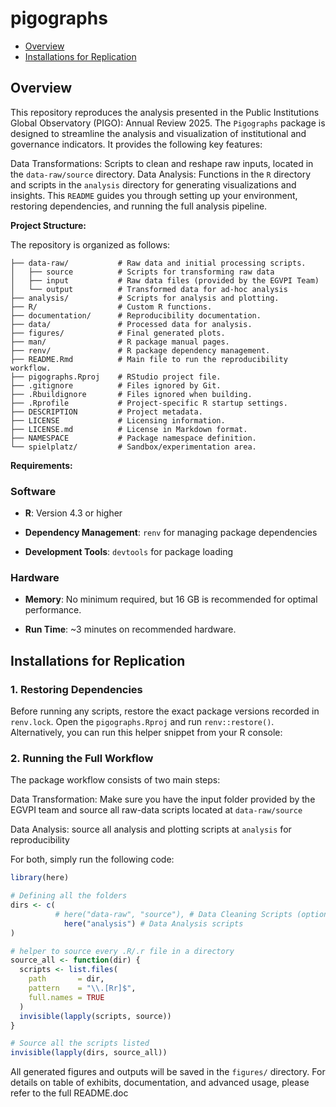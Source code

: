 pigographs
================

- [Overview](#overview)
- [Installations for Replication](#installations-for-replication)

<!-- README.md is generated from README.Rmd. Please edit that file -->
<!-- badges: start -->
<!-- badges: end -->

## Overview

This repository reproduces the analysis presented in the Public
Institutions Global Observatory (PIGO): Annual Review 2025. The
`Pigographs` package is designed to streamline the analysis and
visualization of institutional and governance indicators. It provides
the following key features:

Data Transformations: Scripts to clean and reshape raw inputs, located
in the `data-raw/source` directory. Data Analysis: Functions in the `R`
directory and scripts in the `analysis` directory for generating
visualizations and insights. This `README` guides you through setting up
your environment, restoring dependencies, and running the full analysis
pipeline.

**Project Structure:**

The repository is organized as follows:

    ├── data-raw/           # Raw data and initial processing scripts.
    │   ├── source          # Scripts for transforming raw data
    │   ├── input           # Raw data files (provided by the EGVPI Team)
    │   └── output          # Transformed data for ad-hoc analysis
    ├── analysis/           # Scripts for analysis and plotting.
    ├── R/                  # Custom R functions.
    ├── documentation/      # Reproducibility documentation.
    ├── data/               # Processed data for analysis.
    ├── figures/            # Final generated plots.
    ├── man/                # R package manual pages.
    ├── renv/               # R package dependency management.
    ├── README.Rmd          # Main file to run the reproducibility workflow.
    ├── pigographs.Rproj    # RStudio project file.
    ├── .gitignore          # Files ignored by Git.
    ├── .Rbuildignore       # Files ignored when building.
    ├── .Rprofile           # Project-specific R startup settings.
    ├── DESCRIPTION         # Project metadata.
    ├── LICENSE             # Licensing information.
    ├── LICENSE.md          # License in Markdown format.
    ├── NAMESPACE           # Package namespace definition.
    └── spielplatz/         # Sandbox/experimentation area.

**Requirements:**

### Software

- **R**: Version 4.3 or higher

- **Dependency Management**: `renv` for managing package dependencies

- **Development Tools**: `devtools` for package loading

### Hardware

- **Memory**: No minimum required, but 16 GB is recommended for optimal
  performance.

- **Run Time**: ~3 minutes on recommended hardware.

## Installations for Replication

### 1. Restoring Dependencies

Before running any scripts, restore the exact package versions recorded
in `renv.lock`. Open the `pigographs.Rproj` and run `renv::restore()`.
Alternatively, you can run this helper snippet from your R console:

### 2. Running the Full Workflow

The package workflow consists of two main steps:

Data Transformation: Make sure you have the input folder provided by the
EGVPI team and source all raw-data scripts located at `data-raw/source`

Data Analysis: source all analysis and plotting scripts at `analysis`
for reproducibility

For both, simply run the following code:

``` r
library(here)

# Defining all the folders
dirs <- c(
          # here("data-raw", "source"), # Data Cleaning Scripts (optional)
            here("analysis") # Data Analysis scripts
)

# helper to source every .R/.r file in a directory
source_all <- function(dir) {
  scripts <- list.files(
    path       = dir,
    pattern    = "\\.[Rr]$",
    full.names = TRUE
  )
  invisible(lapply(scripts, source))
}

# Source all the scripts listed
invisible(lapply(dirs, source_all))
```

All generated figures and outputs will be saved in the `figures/`
directory. For details on table of exhibits, documentation, and advanced
usage, please refer to the full README.doc
